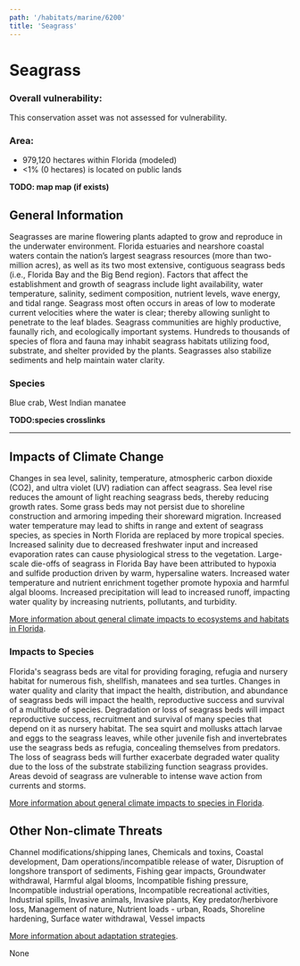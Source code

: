 ```yaml
---
path: '/habitats/marine/6200'
title: 'Seagrass'
---
```


# Seagrass

<div id="TopSection">



<div>

### Overall vulnerability:

This conservation asset was not assessed for vulnerability.

### Area:

-   979,120 hectares within Florida (modeled)
-   <1% (0 hectares) is located on public lands

</div>
</div>

**TODO: map map (if exists)**

## General Information

Seagrasses are marine flowering plants adapted to grow and reproduce in the underwater environment. Florida estuaries and nearshore coastal waters contain the nation’s largest seagrass resources (more than two-million acres), as well as its two most extensive, contiguous seagrass beds (i.e., Florida Bay and the Big Bend region). Factors that affect the establishment and growth of seagrass include light availability, water temperature, salinity, sediment composition, nutrient levels, wave energy, and tidal range. Seagrass most often occurs in areas of low to moderate current velocities where the water is clear; thereby allowing sunlight to penetrate to the leaf blades. Seagrass communities are highly productive, faunally rich, and ecologically important systems. Hundreds to thousands of species of flora and fauna may inhabit seagrass habitats utilizing food, substrate, and shelter provided by the plants. Seagrasses also stabilize sediments and help maintain water clarity.





### Species

Blue crab, West Indian manatee

**TODO:species crosslinks**

<hr />

## Impacts of Climate Change

Changes in sea level, salinity, temperature, atmospheric carbon dioxide (CO2), and ultra violet (UV) radiation can affect seagrass.  Sea level rise reduces the amount of light reaching seagrass beds, thereby reducing growth rates.  Some grass beds may not persist due to shoreline construction and armoring impeding their shoreward migration. Increased water temperature may lead to shifts in range and extent of seagrass species, as species in North Florida are replaced by more tropical species.  Increased salinity due to decreased freshwater input and increased evaporation rates can cause physiological stress to the vegetation.  Large-scale die-offs of seagrass in Florida Bay have been attributed to hypoxia and sulfide production driven by warm, hypersaline waters.  Increased water temperature and nutrient enrichment together promote hypoxia and harmful algal blooms.   Increased precipitation will lead to increased runoff, impacting water quality by increasing nutrients, pollutants, and turbidity.



[More information about general climate impacts to ecosystems and habitats in Florida](/impacts/habitats).

### Impacts to Species

Florida's seagrass beds are vital for providing foraging, refugia and nursery habitat for numerous fish, shellfish, manatees and sea turtles.  Changes in water quality and clarity that impact the health, distribution, and abundance of seagrass beds will impact the health, reproductive success and survival of a multitude of species.  Degradation or loss of seagrass beds will impact reproductive success, recruitment and survival of many species that depend on it as nursery habitat.  The sea squirt and mollusks attach larvae and eggs to the seagrass leaves, while other juvenile fish and invertebrates use the seagrass beds as refugia, concealing themselves from predators.  The loss of seagrass beds will further exacerbate degraded water quality due to the loss of the substrate stabilizing function seagrass provides.  Areas devoid of seagrass are vulnerable to intense wave action from currents and storms.

[More information about general climate impacts to species in Florida](/impacts/species).

## Other Non-climate Threats

Channel modifications/shipping lanes, Chemicals and toxins, Coastal development, Dam operations/incompatible release of water, Disruption of longshore transport of sediments, Fishing gear impacts, Groundwater withdrawal, Harmful algal blooms, Incompatible fishing pressure, Incompatible industrial operations, Incompatible recreational activities, Industrial spills, Invasive animals, Invasive plants, Key predator/herbivore loss, Management of nature, Nutrient loads - urban, Roads, Shoreline hardening, Surface water withdrawal, Vessel impacts

[More information about adaptation strategies](/strategies).

None
